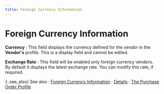 ```yaml
---
title: Foreign Currency Information
---
```


# Foreign Currency Information


**Currency**
: This field displays the currency defined for the  vendor in the **Vendor's** profile.  This is a display field and cannot be edited.


**Exchange Rate**
: This field will be enabled only foreign currency  vendors. By default it displays the latest exchange rate. You can modify  this rate, if required.


{:.see_also}
See also
: [Foreign  Currency Information]({{site.pp_baseurl}}/purc-proc/doc-profile/contents/tabs/details/for-cur-info/foreign_currency_information_purchase_document.html)
: [Details]({{site.pp_baseurl}}/misc/details_doc_tab_views_po_step_by_step.html)
: [The Purchase  Order Profile]({{site.pp_baseurl}}/purc-proc/pos/create-po/create-a-new-purchase-order/the-purchase-order-profile/the_purchase_order_profile.html)
